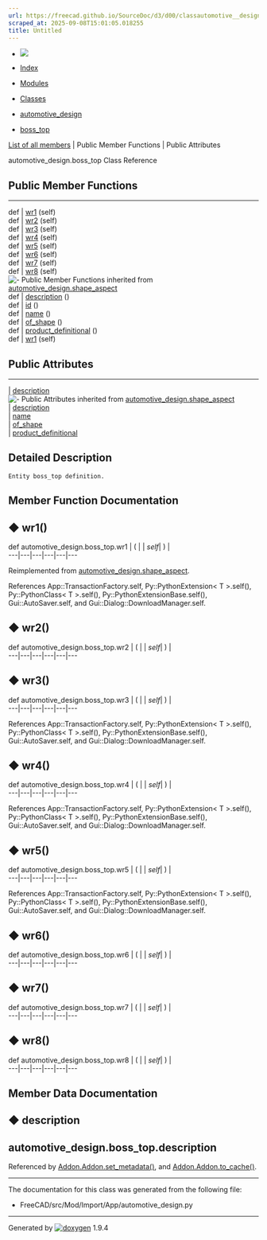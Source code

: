 ```yaml
---
url: https://freecad.github.io/SourceDoc/d3/d00/classautomotive__design_1_1boss__top.html
scraped_at: 2025-09-08T15:01:05.018255
title: Untitled
---
```


  * [ ![](https://www.freecad.org/svg/logo-freecad.svg) ](https://freecadweb.org "FreeCAD")
  * [Index](../../index.html "Index")
  * [Modules](../../modules.html "Modules list")
  * [Classes](../../annotated.html "Annotated list")

  * [automotive_design](../../d4/ddf/namespaceautomotive__design.html)
  * [boss_top](../../d3/d00/classautomotive__design_1_1boss__top.html)

[List of all members](../../d6/da8/classautomotive__design_1_1boss__top-members.html) | Public Member Functions | Public Attributes

automotive_design.boss_top Class Reference

##  Public Member Functions  
  
---  
def | [wr1](../../d3/d00/classautomotive__design_1_1boss__top.html#a6b52b194a258cb8e3c14ca59261756dc) (self)  
def | [wr2](../../d3/d00/classautomotive__design_1_1boss__top.html#a28b33a52570873e17a0e174f625ded71) (self)  
def | [wr3](../../d3/d00/classautomotive__design_1_1boss__top.html#a2b272ae76fc87f39e21af7627d41ccdc) (self)  
def | [wr4](../../d3/d00/classautomotive__design_1_1boss__top.html#ab6e5340b05c2ab145b0c99a609fdb6e5) (self)  
def | [wr5](../../d3/d00/classautomotive__design_1_1boss__top.html#a1482209e88d365e0be598188631e0b5f) (self)  
def | [wr6](../../d3/d00/classautomotive__design_1_1boss__top.html#a6df90062a09f3e95e97ac63baddae559) (self)  
def | [wr7](../../d3/d00/classautomotive__design_1_1boss__top.html#a178a6b321da8735b5eeb779c4c4030c3) (self)  
def | [wr8](../../d3/d00/classautomotive__design_1_1boss__top.html#af38fd23ab4a7d1a2e55660a265872bff) (self)  
![-](../../closed.png) Public Member Functions inherited from
[automotive_design.shape_aspect](../../d5/d43/classautomotive__design_1_1shape__aspect.html)  
def | [description](../../d5/d43/classautomotive__design_1_1shape__aspect.html#a2d3cbacdee4b4a23c48e6e8682be5097) ()  
def | [id](../../d5/d43/classautomotive__design_1_1shape__aspect.html#a908575200aa127fee70d8efefc5ff7b2) ()  
def | [name](../../d5/d43/classautomotive__design_1_1shape__aspect.html#a3497533cc144728ba5eaedf0d315ef72) ()  
def | [of_shape](../../d5/d43/classautomotive__design_1_1shape__aspect.html#a4369599788e3702c80ccf6a2ed9d81fc) ()  
def | [product_definitional](../../d5/d43/classautomotive__design_1_1shape__aspect.html#ae2d34da10e91db476c7445b2525172d4) ()  
def | [wr1](../../d5/d43/classautomotive__design_1_1shape__aspect.html#afaf0ba0242d7b61388638ad5968f48f8) (self)  
  
##  Public Attributes  
  
---  
|
[description](../../d3/d00/classautomotive__design_1_1boss__top.html#a2618818609e96435b9c4040041c182f0)  
![-](../../closed.png) Public Attributes inherited from
[automotive_design.shape_aspect](../../d5/d43/classautomotive__design_1_1shape__aspect.html)  
|
[description](../../d5/d43/classautomotive__design_1_1shape__aspect.html#afbfbbcdbba354ef8f47480a40487c967)  
|
[name](../../d5/d43/classautomotive__design_1_1shape__aspect.html#a9f75336c7a542a886597e5c1f97e40a8)  
|
[of_shape](../../d5/d43/classautomotive__design_1_1shape__aspect.html#a8968baa97d9b01370bd48e9b013a9b5f)  
|
[product_definitional](../../d5/d43/classautomotive__design_1_1shape__aspect.html#a74f491d0f946e301a43bc04dc72dfd20)  
  
## Detailed Description

    
    
    Entity boss_top definition.

## Member Function Documentation

## ◆ wr1()

def automotive_design.boss_top.wr1  | ( |  | _self_| ) |   
---|---|---|---|---|---  
  
Reimplemented from
[automotive_design.shape_aspect](../../d5/d43/classautomotive__design_1_1shape__aspect.html#afaf0ba0242d7b61388638ad5968f48f8).

References App::TransactionFactory.self, Py::PythonExtension< T >.self(),
Py::PythonClass< T >.self(), Py::PythonExtensionBase.self(),
Gui::AutoSaver.self, and Gui::Dialog::DownloadManager.self.

## ◆ wr2()

def automotive_design.boss_top.wr2  | ( |  | _self_| ) |   
---|---|---|---|---|---  
  
## ◆ wr3()

def automotive_design.boss_top.wr3  | ( |  | _self_| ) |   
---|---|---|---|---|---  
  
References App::TransactionFactory.self, Py::PythonExtension< T >.self(),
Py::PythonClass< T >.self(), Py::PythonExtensionBase.self(),
Gui::AutoSaver.self, and Gui::Dialog::DownloadManager.self.

## ◆ wr4()

def automotive_design.boss_top.wr4  | ( |  | _self_| ) |   
---|---|---|---|---|---  
  
References App::TransactionFactory.self, Py::PythonExtension< T >.self(),
Py::PythonClass< T >.self(), Py::PythonExtensionBase.self(),
Gui::AutoSaver.self, and Gui::Dialog::DownloadManager.self.

## ◆ wr5()

def automotive_design.boss_top.wr5  | ( |  | _self_| ) |   
---|---|---|---|---|---  
  
References App::TransactionFactory.self, Py::PythonExtension< T >.self(),
Py::PythonClass< T >.self(), Py::PythonExtensionBase.self(),
Gui::AutoSaver.self, and Gui::Dialog::DownloadManager.self.

## ◆ wr6()

def automotive_design.boss_top.wr6  | ( |  | _self_| ) |   
---|---|---|---|---|---  
  
## ◆ wr7()

def automotive_design.boss_top.wr7  | ( |  | _self_| ) |   
---|---|---|---|---|---  
  
## ◆ wr8()

def automotive_design.boss_top.wr8  | ( |  | _self_| ) |   
---|---|---|---|---|---  
  
## Member Data Documentation

## ◆ description

automotive_design.boss_top.description  
---  
  
Referenced by
[Addon.Addon.set_metadata()](../../d8/d91/classAddon_1_1Addon.html#a799523f4861c30f1516a59602d5b77cd),
and
[Addon.Addon.to_cache()](../../d8/d91/classAddon_1_1Addon.html#aba84dd320889a7cb37c99a8b8cdc87f5).

* * *

The documentation for this class was generated from the following file:

  * FreeCAD/src/Mod/Import/App/automotive_design.py

* * *

Generated by
[![doxygen](../../doxygen.svg)](https://www.doxygen.org/index.html) 1.9.4


